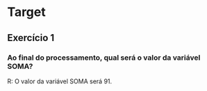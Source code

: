 # Target

## Exercício 1
### Ao final do processamento, qual será o valor da variável SOMA?
R: O valor da variável SOMA será 91.
